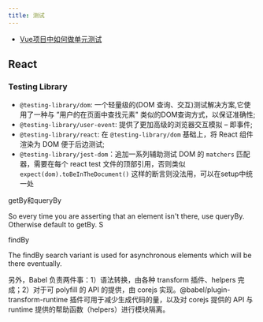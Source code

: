```yaml
---
title: 测试
---
```


- [Vue项目中如何做单元测试](https://juejin.cn/post/6953961160223752205)


## React

### Testing Library

- `@testing-library/dom`: 一个轻量级的(DOM 查询、交互)测试解决方案,它使用了一种与 ”用户的在页面中查找元素" 类似的DOM查询方式，以保证准确性;
- `@testing-library/user-event`: 提供了更加高级的浏览器交互模拟 – 即事件;
- `@testing-library/react`: 在 `@testing-library/dom` 基础上，将 React 组件渲染为 DOM 便于后边测试;
- `@testing-library/jest-dom`：追加一系列辅助测试 DOM 的 `matchers` 匹配器，需要在每个 react test 文件的顶部引用，否则类似 `expect(dom).toBeInTheDocument()` 这样的断言则没法用，可以在setup中统一处

getBy和queryBy

So every time you are asserting that an element isn't there, use queryBy. Otherwise default to getBy. S

findBy

The findBy search variant is used for asynchronous elements which will be there eventually.


另外，Babel 负责两件事：1）语法转换，由各种 transform 插件、helpers 完成；2）对于可 polyfill 的 API 的提供，由 corejs 实现。@babel/plugin-transform-runtime 插件可用于减少生成代码的量，以及对 corejs 提供的 API 与 runtime 提供的帮助函数（helpers）进行模块隔离。
